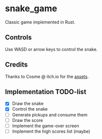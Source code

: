# snake_game

Classic game implemented in Rust.

## Controls

Use WASD or arrow keys to control the snake.

## Credits

Thanks to Cosme @ itch.io for the [assets](https://cosme.itch.io/snake).

## Implementation TODO-list

- [x] Draw the snake
- [x] Control the snake
- [ ] Generate pickups and consume them
- [ ] Draw the score
- [ ] Implement the game-over screen
- [ ] Implement the high scores list (maybe)

